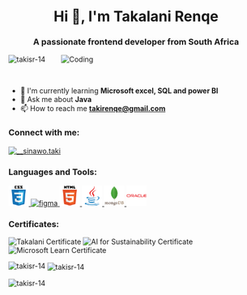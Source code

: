 <h1 align="center">Hi 👋, I'm Takalani Renqe</h1>
<h3 align="center">A passionate frontend developer from South Africa</h3>
<img align="right" alt="Coding" width="400" src="https://media1.giphy.com/media/v1.Y2lkPTc5MGI3NjExMmZjcGo2N2pyMTU5MnN1ZjYzNGt1ZnlhaThmYjM2a3RmNzZocnpkMSZlcD12MV9pbnRlcm5hbF9naWZfYnlfaWQmY3Q9Zw/LMcB8XospGZO8UQq87/giphy.gif">
<p align="left"> 
  <img src="https://komarev.com/ghpvc/?username=takisr-14&label=Profile%20views&color=0e75b6&style=flat" alt="takisr-14" /> 
</p>

<p align="left"> 
  <a href="https://twitter.com/" target="blank">
    <img src="https://img.shields.io/twitter/follow/?logo=twitter&style=for-the-badge" alt="" />
  </a> 
</p>

- 🌱 I'm currently learning **Microsoft excel, SQL and power BI**
- 💬 Ask me about **Java**
- 📫 How to reach me **takirenqe@gmail.com**

<h3 align="left">Connect with me:</h3>
<p align="left">
  <a href="https://instagram.com/__sinawo.taki" target="blank">
    <img align="center" src="https://raw.githubusercontent.com/rahuldkjain/github-profile-readme-generator/master/src/images/icons/Social/instagram.svg" alt="__sinawo.taki" height="30" width="40" />
  </a>
</p>

<h3 align="left">Languages and Tools:</h3>
<p align="left"> 
  <a href="https://www.w3schools.com/css/" target="_blank" rel="noreferrer"> 
    <img src="https://raw.githubusercontent.com/devicons/devicon/master/icons/css3/css3-original-wordmark.svg" alt="css3" width="40" height="40"/> 
  </a> 
  <a href="https://www.figma.com/" target="_blank" rel="noreferrer"> 
    <img src="https://www.vectorlogo.zone/logos/figma/figma-icon.svg" alt="figma" width="40" height="40"/> 
  </a> 
  <a href="https://www.w3.org/html/" target="_blank" rel="noreferrer"> 
    <img src="https://raw.githubusercontent.com/devicons/devicon/master/icons/html5/html5-original-wordmark.svg" alt="html5" width="40" height="40"/> 
  </a> 
  <a href="https://www.java.com" target="_blank" rel="noreferrer"> 
    <img src="https://raw.githubusercontent.com/devicons/devicon/master/icons/java/java-original.svg" alt="java" width="40" height="40"/> 
  </a> 
  <a href="https://www.mongodb.com/" target="_blank" rel="noreferrer"> 
    <img src="https://raw.githubusercontent.com/devicons/devicon/master/icons/mongodb/mongodb-original-wordmark.svg" alt="mongodb" width="40" height="40"/> 
  </a> 
  <a href="https://www.oracle.com/" target="_blank" rel="noreferrer"> 
    <img src="https://raw.githubusercontent.com/devicons/devicon/master/icons/oracle/oracle-original.svg" alt="oracle" width="40" height="40"/> 
  </a> 
</p>

<h3 align="left">Certificates:</h3>
<p align="left">
  <img src="https://raw.githubusercontent.com/takisr-14/takisr-14/main/Takalani%20Certificate.pdf.png" alt="Takalani Certificate" width="300" height="200"/>
  <img src="https://raw.githubusercontent.com/takisr-14/takisr-14/main/Taki%20Renqe%20(TinkerThings%20-%20AI%20for%20Sustainability).pdf.png" alt="AI for Sustainability Certificate" width="300" height="200"/>
  <img src="https://raw.githubusercontent.com/takisr-14/takisr-14/main/Takalani%20Renqe%20_%20Microsoft%20Learn.pdf.png" alt="Microsoft Learn Certificate" width="300" height="200"/>
</p>

<p><img align="left" src="https://github-readme-stats.vercel.app/api/top-langs?username=takisr-14&show_icons=true&locale=en&layout=compact" alt="takisr-14" /></p>

<p>&nbsp;<img align="center" src="https://github-readme-stats.vercel.app/api?username=takisr-14&show_icons=true&locale=en" alt="takisr-14" /></p>

<p><img align="center" src="https://github-readme-streak-stats.herokuapp.com/?user=takisr-14&" alt="takisr-14" /></p>
